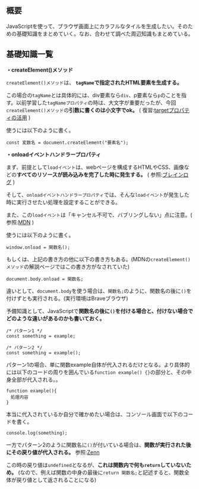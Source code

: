 ## 概要

JavaScriptを使って、ブラウザ画面上にカラフルなタイルを生成したい。そのための基礎知識をまとめていく。なお、合わせて調べた周辺知識もまとめている。

## 基礎知識一覧

**・createElement()メソッド**

`createElement()メソッド`は、 **`tagName`で指定されたHTML要素を生成する。**

この場合の`tagName`とは具体的には、div要素なら`div`、p要素なら`p`のことを指す。以前学習した`tagNameプロパティ`の時は、大文字が重要だったが、今回`createElement()メソッド`の**引数に書くのは小文字でok。** ( 復習:[targetプロパティの活用](https://github.com/ren-github-account/Today-I-Learned/blob/main/JavaScript/MDN-%E3%82%A4%E3%83%99%E3%83%B3%E3%83%88%E5%85%A5%E9%96%80-%E3%81%9D%E3%81%AE2.md#target%E3%83%97%E3%83%AD%E3%83%91%E3%83%86%E3%82%A3%E3%81%AE%E6%B4%BB%E7%94%A8%E6%B3%95) )

使うには以下のように書く。

```
const 変数名 = document.createElement("要素名");
```

**・onloadイベントハンドラープロパティ**

まず、前提として`loadイベント`は、webページを構成するHTMLやCSS、画像などの**すべてのリソースが読み込みを完了した時に発生する。** ( 参照:[ブレインログ](https://brainlog.jp/programming/javascript/post-470/) )

そして、`onloadイベントハンドラープロパティ`では、そんな`loadイベント`が発生した時に実行させたい処理を設定することができる。

また、この`loadイベント`は「キャンセル不可で、バブリングしない」点に注意。( 参照:[MDN](https://developer.mozilla.org/ja/docs/Web/API/Window/load_event) )

使うには以下のように書く。

```
window.onload = 関数名();
```

もしくは、上記の書き方の他に以下の書き方もある。(MDNの`createElement()メソッド`の解説ページではこの書き方がなされていた)

```
document.body.onload = 関数名;
```

違いとして、`document.body`を使う場合は、`関数名;`のように、関数名の後に`()`を付けずとも実行される。(実行環境はBraveブラウザ)

予備知識として、JavaScriptで**関数名の後に`()`を付ける場合と、付けない場合でどのような違いがあるのかも書いておく。**

```
/* パターン1 */
const something = example;

/* パターン2 */
const something = example();
```

パターン1の場合、単に関数example自体が代入されるだけとなる。より具体的には以下のコードの周りを囲んでいる`function example() {}`の部分と、その中身全部が代入される。。

```
function example(){
　処理内容
}
```

本当に代入されているか自分で確かめたい場合は、コンソール画面で以下のコードを書く。

```
console.log(something);
```

一方でパターン2のように関数名に`()`が付いている場合は、**関数が実行された後にその戻り値が代入される。** 参照:[Zenn](https://zenn.dev/arei/scraps/3e5ad57807fb67)

この時の戻り値は`undefined`となるが、**これは関数内で何も`return`していないため。** (なので、例えば関数の中身の最後に`return 関数名;`と記述すると、関数全体が戻り値として返されることになる)






